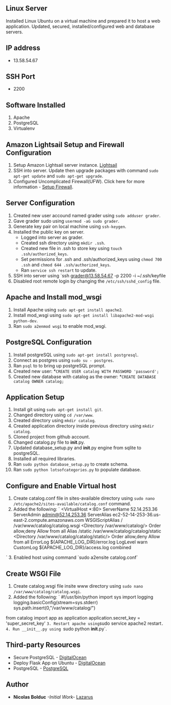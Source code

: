 ## Linux Server

Installed Linux Ubuntu on a virtual machine and prepared it to host a web application. Updated, secured, installed/configured web and database servers.

## IP address

* 13.58.54.67

## SSH Port

* 2200

## Software Installed

1. Apache
2. PostgreSQL
3. Virtualenv

## Amazon Lightsail Setup and Firewall Configuration

1. Setup Amazon Lightsail server instance. [Lightsail](https://amazonlightsail.com/)
2. SSH into server. Update then upgrade packages with command `sudo apt-get update` and `sudo apt-get upgrade`.
3. Configured Uncomplicated Firewall(UFW). Click here for more information - [Setup Firewall](https://www.digitalocean.com/community/tutorials/how-to-setup-a-firewall-with-ufw-on-an-ubuntu-and-debian-cloud-server).

## Server Configuration

1. Created new user accound named grader using `sudo adduser grader`.
2. Gave grader sudo using `usermod -aG sudo grader`.
3. Generate key pair on local machine using `ssh-keygen`.
4. Installed the public key on server.
	* Logged into server as grader.
	* Created ssh directory using `mkdir .ssh`.
	* Created new file in .ssh to store key using `touch .ssh/authorized_keys`.
	* Set permissions for .ssh and .ssh/authorized_keys using `chmod 700 .ssh` and `chmod 644 .ssh/authorized_keys`.
	* Ran `service ssh restart` to update.
5. SSH into server using `ssh grader@13.58.54.67 -p 2200 -i ~/.ssh/keyfile
6. Disabled root remote login by changing the `/etc/ssh/sshd_config` file.

## Apache and Install mod_wsgi

1. Install Apache using `sudo apt-get install apache2`.
2. Install mod_wsgi using `sudo apt-get install libapache2-mod-wsgi python-dev`.
3. Ran `sudo a2enmod wsgi` to enable mod_wsgi.

## PostgreSQL Configuration

1. Install postgreSQL using `sudo apt-get install postgresql`.
2. Connect as postgres using `sudo su - postgres`.
3. Ran `psql` to to bring up postgreSQL prompt. 
4. Created new user:
	*`CREATE USER catalog WITH PASSWORD 'password';`
5. Created new database with catalog as the owner:
	*`CREATE DATABASE catalog OWNER catalog;`

## Application Setup

1. Install git using `sudo apt-get install git`.
2. Changed directory using `cd /var/www`.
3. Created directory using `mkdir catalog`.
4. Created application directory inside previous directory using `mkdir catalog`.
5. Cloned project from github account.
6. Changed catalog.py file to __init__.py.
7. Updated database_setup.py and __init__.py engine from sqlite to postgreSQL.
8. Installed all required libraries.
9. Ran `sudo python database_setup.py` to create schema.
10. Ran `sudo python lotsofcategories.py` to populate database.

## Configure and Enable Virtual host

1. Create catalog.conf file in sites-available directory using `sudo nano /etc/apache2/sites-available/catalog.conf` command.
2. Added the following:
`
<VirtualHost *:80>
                ServerName 52.14.253.36
                ServerAdmin admin@52.14.253.36
                ServerAlias ec2-52-14-253-36.us-east-2.compute.amazonaws.com
                WSGIScriptAlias / /var/www/catalog/catalog.wsgi
                <Directory /var/www/catalog/>
                        Order allow,deny
                        Allow from all
                </Directory>
                Alias /static /var/www/catalog/catalog/static
                <Directory /var/www/catalog/catalog/static/>
                        Order allow,deny
                        Allow from all
                </Directory>
                ErrorLog ${APACHE_LOG_DIR}/error.log
                LogLevel warn
                CustomLog ${APACHE_LOG_DIR}/access.log combined
</VirtualHost>
`
3. Enabled host using command `sudo a2ensite catalog.conf`

## Create WSGI File

1. Create catalog.wsgi file insite www directory using `sudo nano /var/www/catalog/catalog.wsgi`.
2. Added the following:
`
#!/usr/bin/python
import sys
import logging
logging.basicConfig(stream=sys.stderr)
sys.path.insert(0,"/var/www/catalog/")

from catalog import app as application
application.secret_key = 'super_secret_key'
`
3. Restart apache using `sudo service apache2 restart`.
4. Run __init__.py using `sudo python __init__.py`.

## Third-party Resources

* Secure PostgreSQL - [DigitalOcean](https://www.digitalocean.com/community/tutorials/how-to-secure-postgresql-on-an-ubuntu-vps)
* Deploy Flask App on Ubuntu - [DigitalOcean](https://www.digitalocean.com/community/tutorials/how-to-deploy-a-flask-application-on-an-ubuntu-vps)
* PostgreSQL - [PostgreSQL](https://www.postgresql.org/)

## Author

* **Nicolas Bolduc** _-Initial Work-_ [Lazarus](https://github.com/lazarus432)
